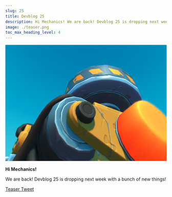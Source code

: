 ```yaml
---
slug: 25
title: Devblog 25
description: Hi Mechanics! We are back! Devblog 25 is dropping next week with a bunch of new things!
image: ./teaser.png
toc_max_heading_level: 4
---
```


![](./teaser.png)


**Hi Mechanics!**

We are back! Devblog 25 is dropping next week with a bunch of new things!

[Teaser Tweet](https://twitter.com/ScrapMechanic/status/1636783635356585984)
<!--truncate-->